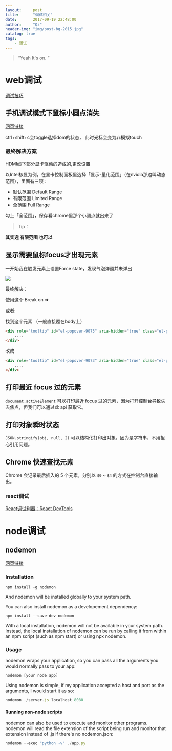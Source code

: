 ```yaml
---
layout:     post
title:      "调试相关"
date:       2017-09-19 22:48:00
author:     "Qz"
header-img: "img/post-bg-2015.jpg"
catalog: true
tags:
    - 调试
---
```


> “Yeah It's on. ”





# web调试

[调试技巧](https://github.com/ascoders/weekly/blob/master/%E5%89%8D%E6%B2%BF%E6%8A%80%E6%9C%AF/11.%E7%B2%BE%E8%AF%BB%E3%80%8A%E5%89%8D%E7%AB%AF%E8%B0%83%E8%AF%95%E6%8A%80%E5%B7%A7%E3%80%8B.md)



## 手机调试模式下鼠标小圆点消失

[网页链接](https://segmentfault.com/q/1010000006084696)

ctrl+shift+c会toggle选择dom的状态， 此时光标会变为非模拟touch


### 最终解决方案

HDMI线下部分显卡驱动的造成的,更改设置

以Intel核显为例，在显卡控制面板里选择「显示-量化范围」（在nvidia那边叫动态范围），里面有三项：

* 默认范围 Default Range
* 有限范围 Limited Range
* 全范围 Full Range

勾上「全范围」，保存看chrome里那个小圆点就出来了




> Tip：

**其实选 有限范围 也可以**







## 显示需要鼠标focus才出现元素

一开始我在触发元素上设置Force state，发现气泡弹窗并未弹出

![](https://s3.ax1x.com/2021/01/20/sWfv6K.png)

最终解决：

使用这个 Break on => 



或者:

找到这个元素 （一般直接覆在body上）

```html
<div role="tooltip" id="el-popover-9073" aria-hidden="true" class="el-popover el-popper" tabindex="0" style="transform-origin: left center; z-index: 2011; display: none;"><!----><div data-v-7b616fd4=""><div data-v-7b616fd4="">
    ....
</div>
```

改成

```html
<div role="tooltip" id="el-popover-9073" aria-hidden="true" class="el-popover el-popper" tabindex="0" style="transform-origin: left center; z-index: 2011; display: none;"><!----><div data-v-7b616fd4=""><div data-v-7b616fd4="">
    ....
</div>
```





## 打印最近 focus 过的元素

`document.activeElement` 可以打印最近 focus 过的元素，因为打开控制台导致失去焦点，但我们可以通过此 api 获取它。





## 打印对象瞬时状态

`JSON.stringify(obj, null, 2)` 可以结构化打印出对象，因为是字符串，不用担心引用问题。





## Chrome 快速查找元素

Chrome 会记录最后插入的 5 个元素，分别以 `$0` ~ `$4` 的方式在控制台直接输出。





### react调试

[React调试利器：React DevTools](https://juejin.cn/post/6877546408925200391)





# node调试





## nodemon

[网页链接](http://blog.csdn.net/sinat_36871349/article/details/53433324)


### Installation

```
npm install -g nodemon
```

And nodemon will be installed globally to your system path.

You can also install nodemon as a developement dependency:

```
npm install --save-dev nodemon
```

With a local installation, nodemon will not be available in your system path. Instead, the local installation of nodemon can be run by calling it from within an npm script (such as npm start) or using npx nodemon.



### Usage

nodemon wraps your application, so you can pass all the arguments you would normally pass to your app:

```js
nodemon [your node app]
```

Using nodemon is simple, if my application accepted a host and port as the arguments, I would start it as so:

```js
nodemon ./server.js localhost 8080
```


#### Running non-node scripts

nodemon can also be used to execute and monitor other programs. nodemon will read the file extension of the script being run and monitor that extension instead of .js if there's no nodemon.json:

```js
nodemon --exec "python -v" ./app.py
```


